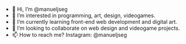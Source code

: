 - 👋 Hi, I’m @manueljseg
- 👀 I’m interested in programming, art, design, videogames.
- 🌱 I’m currently learning front-end web development and digital art.
- 💞️ I’m looking to collaborate on web design and videogame projects.
- 📫 How to reach me? Instagram: @manueljseg

<!---
manueljseg/manueljseg is a ✨ special ✨ repository because its `README.md` (this file) appears on your GitHub profile.
You can click the Preview link to take a look at your changes.
--->
